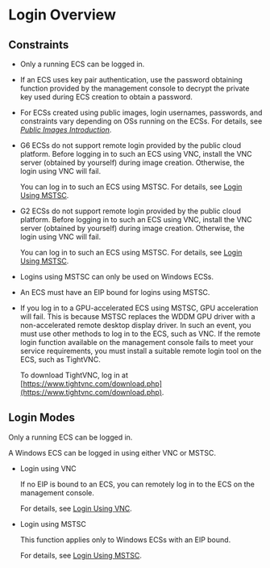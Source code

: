 # Login Overview<a name="EN-US_TOPIC_0092494943"></a>

## Constraints<a name="section109631817183419"></a>

-   Only a running ECS can be logged in.
-   If an ECS uses key pair authentication, use the password obtaining function provided by the management console to decrypt the private key used during ECS creation to obtain a password.
-   For ECSs created using public images, login usernames, passwords, and constraints vary depending on OSs running on the ECSs. For details, see  _[Public Images Introduction](https://docs.otc.t-systems.com/en-us/ims/index.html)_.
-   G6 ECSs do not support remote login provided by the public cloud platform. Before logging in to such an ECS using VNC, install the VNC server \(obtained by yourself\) during image creation. Otherwise, the login using VNC will fail.

    You can log in to such an ECS using MSTSC. For details, see  [Login Using MSTSC](login-using-mstsc.md).

-   G2 ECSs do not support remote login provided by the public cloud platform. Before logging in to such an ECS using VNC, install the VNC server \(obtained by yourself\) during image creation. Otherwise, the login using VNC will fail.

    You can log in to such an ECS using MSTSC. For details, see  [Login Using MSTSC](login-using-mstsc.md).

-   Logins using MSTSC can only be used on Windows ECSs.
-   An ECS must have an EIP bound for logins using MSTSC.
-   If you log in to a GPU-accelerated ECS using MSTSC, GPU acceleration will fail. This is because MSTSC replaces the WDDM GPU driver with a non-accelerated remote desktop display driver. In such an event, you must use other methods to log in to the ECS, such as VNC. If the remote login function available on the management console fails to meet your service requirements, you must install a suitable remote login tool on the ECS, such as TightVNC.

    To download TightVNC, log in at  [https://www.tightvnc.com/download.php](https://www.tightvnc.com/download.php).


## Login Modes<a name="section361333632514"></a>

Only a running ECS can be logged in.

A Windows ECS can be logged in using either VNC or MSTSC.

-   Login using VNC

    If no EIP is bound to an ECS, you can remotely log in to the ECS on the management console.

    For details, see  [Login Using VNC](login-using-vnc-(windows).md).

-   Login using MSTSC

    This function applies only to Windows ECSs with an EIP bound.

    For details, see  [Login Using MSTSC](login-using-mstsc.md).


